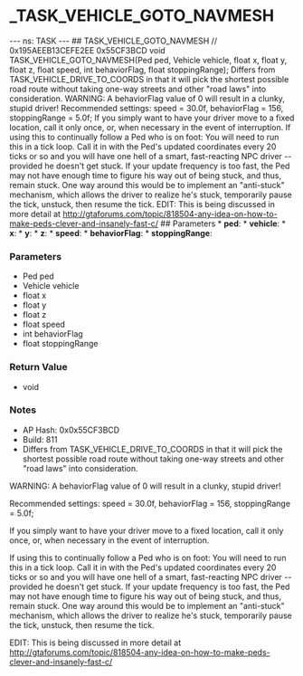 # _TASK_VEHICLE_GOTO_NAVMESH

--- ns: TASK --- ## TASK_VEHICLE_GOTO_NAVMESH  // 0x195AEEB13CEFE2EE 0x55CF3BCD void TASK_VEHICLE_GOTO_NAVMESH(Ped ped, Vehicle vehicle, float x, float y, float z, float speed, int behaviorFlag, float stoppingRange);  Differs from TASK_VEHICLE_DRIVE_TO_COORDS in that it will pick the shortest possible road route without taking one-way streets and other "road laws" into consideration. WARNING: A behaviorFlag value of 0 will result in a clunky, stupid driver! Recommended settings: speed = 30.0f, behaviorFlag = 156, stoppingRange = 5.0f; If you simply want to have your driver move to a fixed location, call it only once, or, when necessary in the event of interruption. If using this to continually follow a Ped who is on foot:  You will need to run this in a tick loop.  Call it in with the Ped's updated coordinates every 20 ticks or so and you will have one hell of a smart, fast-reacting NPC driver -- provided he doesn't get stuck.  If your update frequency is too fast, the Ped may not have enough time to figure his way out of being stuck, and thus, remain stuck.  One way around this would be to implement an "anti-stuck" mechanism, which allows the driver to realize he's stuck, temporarily pause the tick, unstuck, then resume the tick. EDIT:  This is being discussed in more detail at http://gtaforums.com/topic/818504-any-idea-on-how-to-make-peds-clever-and-insanely-fast-c/  ## Parameters * **ped**: * **vehicle**: * **x**: * **y**: * **z**: * **speed**: * **behaviorFlag**: * **stoppingRange**:

### Parameters
* Ped ped
* Vehicle vehicle
* float x
* float y
* float z
* float speed
* int behaviorFlag
* float stoppingRange

### Return Value
* void

### Notes
* AP Hash: 0x0x55CF3BCD
* Build: 811
* Differs from TASK_VEHICLE_DRIVE_TO_COORDS in that it will pick the shortest possible road route without taking one-way streets and other "road laws" into consideration.

WARNING:
A behaviorFlag value of 0 will result in a clunky, stupid driver!

Recommended settings:
speed = 30.0f,
behaviorFlag = 156, 
stoppingRange = 5.0f;

If you simply want to have your driver move to a fixed location, call it only once, or, when necessary in the event of interruption. 

If using this to continually follow a Ped who is on foot:  You will need to run this in a tick loop.  Call it in with the Ped's updated coordinates every 20 ticks or so and you will have one hell of a smart, fast-reacting NPC driver -- provided he doesn't get stuck.  If your update frequency is too fast, the Ped may not have enough time to figure his way out of being stuck, and thus, remain stuck.  One way around this would be to implement an "anti-stuck" mechanism, which allows the driver to realize he's stuck, temporarily pause the tick, unstuck, then resume the tick.

EDIT:  This is being discussed in more detail at http://gtaforums.com/topic/818504-any-idea-on-how-to-make-peds-clever-and-insanely-fast-c/  

